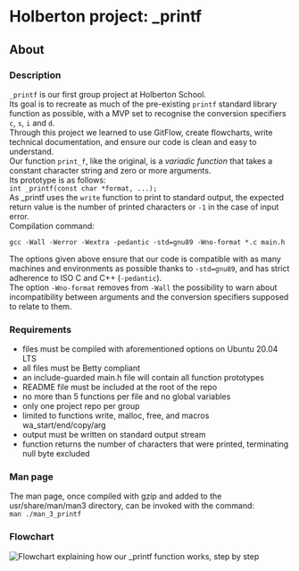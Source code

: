 # Holberton project: _printf

## About
### Description
`_printf` is our first group project at Holberton School.<br/>
Its goal is to recreate as much of the pre-existing `printf` standard library function as possible, with a MVP set to recognise the conversion specifiers `c`, `s`, `i` and `d`.<br/>
Through this project we learned to use GitFlow, create flowcharts, write technical documentation, and ensure our code is clean and easy to understand.<br/>
Our function `print_f`, like the original, is a _variadic function_ that takes a constant character string and zero or more arguments.<br/>
Its prototype is as follows:<br/>
`int _printf(const char *format, ...);`<br/>
As _printf uses the `write` function to print to standard output, the expected return value is the number of printed characters or `-1` in the case of input error.<br/>
Compilation command:<br/>
```
gcc -Wall -Werror -Wextra -pedantic -std=gnu89 -Wno-format *.c main.h
```
The options given above ensure that our code is compatible with as many machines and environments as possible thanks to `-std=gnu89`, and has strict adherence to ISO C and C++ (`-pedantic`).<br/>The option `-Wno-format` removes from `-Wall` the possibility to warn about incompatibility between arguments and the conversion specifiers supposed to relate to them.<br/>

### Requirements
* files must be compiled with aforementioned options on Ubuntu 20.04 LTS
* all files must be Betty compliant
* an include-guarded main.h file will contain all function prototypes
* README file must be included at the root of the repo
* no more than 5 functions per file and no global variables
* only one project repo per group
* limited to functions write, malloc, free, and macros wa_start/end/copy/arg
* output must be written on standard output stream
* function returns the number of characters that were printed, terminating null byte excluded

### Man page
The man page, once compiled with gzip and added to the usr/share/man/man3 directory, can be invoked with the command:<br/>
`man ./man_3_printf`<br/>

### Flowchart
![Flowchart explaining how our _printf function works, step by step](https://i.ibb.co/S74rgH5G/printf-Holberton-1.jpg)
